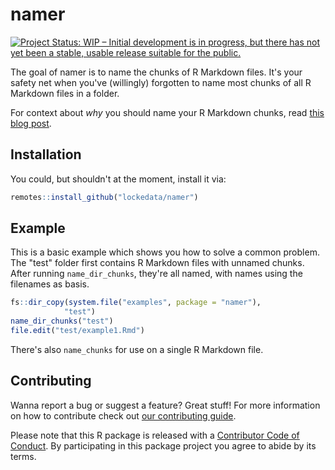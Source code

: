 # namer

[![Project Status: WIP – Initial development is in progress, but there has not yet been a stable, usable release suitable for the public.](http://www.repostatus.org/badges/latest/wip.svg)](http://www.repostatus.org/#wip)

The goal of namer is to name the chunks of R Markdown files. It's your safety net when you've (willingly) forgotten to name most chunks of all R Markdown files in a folder.

For context about _why_ you should name your R Markdown chunks, read [this blog post](https://masalmon.eu/2017/08/08/chunkpets/).

## Installation

You could, but shouldn't at the moment, install it via:

``` r
remotes::install_github("lockedata/namer")
```

## Example

This is a basic example which shows you how to solve a common problem. The "test" folder first contains R Markdown files with unnamed chunks. After running `name_dir_chunks`, they're all named, with names using the filenames as basis.

``` r
fs::dir_copy(system.file("examples", package = "namer"),
            "test")
name_dir_chunks("test")
file.edit("test/example1.Rmd")
```

There's also `name_chunks` for use on a single R Markdown file.

## Contributing

Wanna report a bug or suggest a feature? Great stuff! For more information on how to contribute check out [our contributing guide](.github/CONTRIBUTING.md). 

 Please note that this R package is released with a [Contributor Code of Conduct](CODE_OF_CONDUCT.md). By participating in this package project you agree to abide by its terms.
